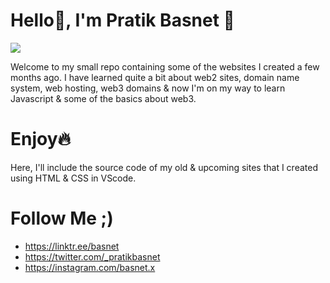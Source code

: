 # Hello👋, I'm Pratik Basnet 🦄

![](https://i.imgur.com/oBjtim5.png)

Welcome to my small repo containing some of the websites I created a few months ago. I have learned quite a bit about web2 sites, domain name system, web hosting, web3 domains & now I'm on my way to learn Javascript & some of the basics about web3.

# Enjoy🔥

Here, I'll include the source code of my old & upcoming sites that I created using HTML & CSS in VScode.

# Follow Me ;)

-   https://linktr.ee/basnet
-   https://twitter.com/_pratikbasnet
-   https://instagram.com/basnet.x
